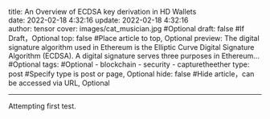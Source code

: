 title: An Overview of ECDSA key derivation in HD Wallets  
date: 2022-02-18 4:32:16 
update: 2022-02-18 4:32:16  
author: tensor
cover: images/cat_musician.jpg #Optional
draft: false #If Draft，Optional
top: false #Place article to top, Optional
preview: The digital signature algorithm used in Ethereum is the Elliptic Curve Digital Signature Algorithm (ECDSA). A digital signature serves three purposes in Ethereum... #Optional
tags: #Optional
    - blockchain
    - security
    - capturetheether
type: post #Specify type is post or page, Optional
hide: false #Hide article，can be accessed via URL, Optional

---

Attempting first test.